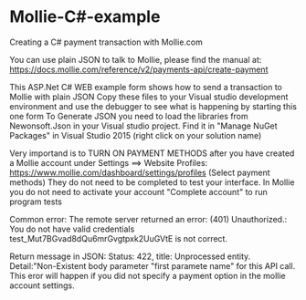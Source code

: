 # Mollie-C#-example
Creating a C# payment transaction with Mollie.com

 You can use plain JSON to talk to Mollie, please find the manual at: https://docs.mollie.com/reference/v2/payments-api/create-payment
 

 This ASP.Net C# WEB example form shows how to send a transaction to Mollie with plain JSON
 Copy these files to your Visual studio development environment and use the debugger to see what is happening by starting this one form
 To Generate JSON you need to load the libraries from Newonsoft.Json in your Visual studio project. Find it in "Manage NuGet Packages" 
  in Visual Studio 2015 (right click on your solution name)

 Very importand is to TURN ON PAYMENT METHODS after you have created a Mollie account under Settings ==> Website Profiles:
 https://www.mollie.com/dashboard/settings/profiles   (Select payment methods) They do not need to be completed to test your interface.
 In Mollie you do not need to activate your account "Complete account" to run program tests


 Common error:
 The remote server returned an error: (401) Unauthorized.:   You do not have valid credentials test_Mut7BGvad8dQu6mrGvgtpxk2UuGVtE is 
 not correct.

 Return message in JSON: Status: 422, title: Unprocessed entity. Detail:"Non-Existent body parameter \"first paramete name\" for 
 this API call.
 This eror will happen if you did not specify a payment option in the mollie account settings.
